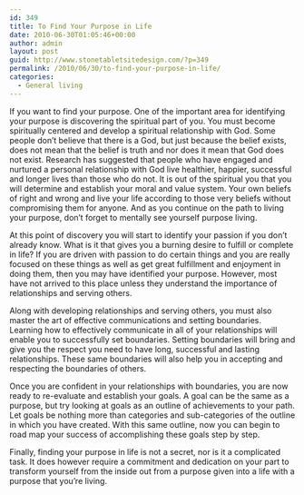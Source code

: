 ```yaml
---
id: 349
title: To Find Your Purpose in Life
date: 2010-06-30T01:05:46+00:00
author: admin
layout: post
guid: http://www.stonetabletsitedesign.com/?p=349
permalink: /2010/06/30/to-find-your-purpose-in-life/
categories:
  - General living
---
```

If you want to find your purpose. One of the important area for identifying your purpose is discovering the spiritual part of you. You must become spiritually centered and develop a spiritual relationship with God. Some people don’t believe that there is a God, but just because the belief exists, does not mean that the belief is truth and nor does it mean that God does not exist. Research has suggested that people who have engaged and nurtured a personal relationship with God live healthier, happier, successful and longer lives than those who do not. It is out of the spiritual you that you will determine and establish your moral and value system. Your own beliefs of right and wrong and live your life according to those very beliefs without compromising them for anyone. And as you continue on the path to living your purpose, don’t forget to mentally see yourself purpose living.

At this point of discovery you will start to identify your passion if you don’t already know. What is it that gives you a burning desire to fulfill or complete in life? If you are driven with passion to do certain things and you are really focused on these things as well as get great fulfillment and enjoyment in doing them, then you may have identified your purpose. However, most have not arrived to this place unless they understand the importance of relationships and serving others.

Along with developing relationships and serving others, you must also master the art of effective communications and setting boundaries. Learning how to effectively communicate in all of your relationships will enable you to successfully set boundaries. Setting boundaries will bring and give you the respect you need to have long, successful and lasting relationships. These same boundaries will also help you in accepting and respecting the boundaries of others.

Once you are confident in your relationships with boundaries, you are now ready to re-evaluate and establish your goals. A goal can be the same as a purpose, but try looking at goals as an outline of achievements to your path. Let goals be nothing more than categories and sub-categories of the outline in which you have created. With this same outline, now you can begin to road map your success of accomplishing these goals step by step.

Finally, finding your purpose in life is not a secret, nor is it a complicated task. It does however require a commitment and dedication on your part to transform yourself from the inside out from a purpose given into a life with a purpose that you’re living.